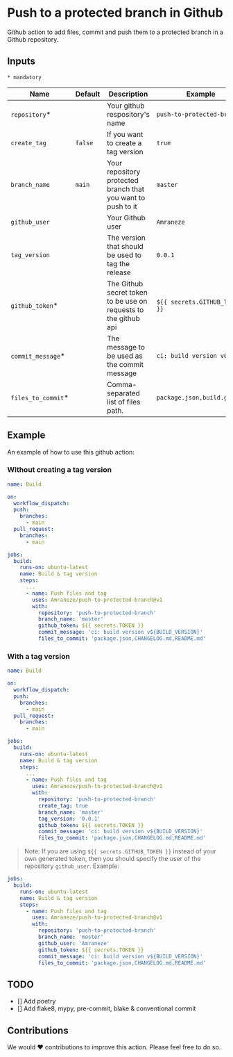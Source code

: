 # Push to a protected branch in Github

Github action to add files, commit and push them to a protected branch in a Github repository.

## Inputs

`* mandatory`

| Name | Default | Description | Example |
| ------------- | ------------- | ------------- | ------------- |
| `repository`* | | Your github respository's name | `push-to-protected-branch`
| `create_tag` | `false` | If you want to create a tag version | `true`
| `branch_name` | `main` | Your repository protected branch that you want to push to it | `master`
| `github_user` | | Your Github user | `Amraneze`
| `tag_version` | | The version that should be used to tag the release | `0.0.1`
| `github_token`* | | The Github secret token to be use on requests to the github api | `${{ secrets.GITHUB_TOKEN }}`
| `commit_message`* | | The message to be used as the commit message | `ci: build version v0.0.1`
| `files_to_commit`* | | Comma-separated list of files path. | `package.json,build.gradle`

## Example

An example of how to use this github action:

### Without creating a tag version

```yaml
name: Build

on:
  workflow_dispatch:
  push:
    branches:
      - main
  pull_request:
    branches: 
      - main

jobs:
  build:
    runs-on: ubuntu-latest
    name: Build & tag version
    steps:
      ...
      - name: Push files and tag
        uses: Amraneze/push-to-protected-branch@v1
        with:
          repository: 'push-to-protected-branch'
          branch_name: 'master'
          github_token: ${{ secrets.TOKEN }}
          commit_message: 'ci: build version v${BUILD_VERSION}'
          files_to_commit: 'package.json,CHANGELOG.md,README.md'

```

### With a tag version

```yaml
name: Build

on:
  workflow_dispatch:
  push:
    branches:
      - main
  pull_request:
    branches: 
      - main

jobs:
  build:
    runs-on: ubuntu-latest
    name: Build & tag version
    steps:
      ...
      - name: Push files and tag
        uses: Amraneze/push-to-protected-branch@v1
        with:
          repository: 'push-to-protected-branch'
          create_tag: true
          branch_name: 'master'
          tag_version: '0.0.1'
          github_token: ${{ secrets.TOKEN }}
          commit_message: 'ci: build version v${BUILD_VERSION}'
          files_to_commit: 'package.json,CHANGELOG.md,README.md'

```

>Note: If you are using `${{ secrets.GITHUB_TOKEN }}` instead of your own generated token, then you should specify the user of the repository `github_user`. Example:

```yaml
jobs:
  build:
    runs-on: ubuntu-latest
    name: Build & tag version
    steps:
      - name: Push files and tag
        uses: Amraneze/push-to-protected-branch@v1
        with:
          repository: 'push-to-protected-branch'
          branch_name: 'master'
          github_user: 'Amraneze'
          github_token: ${{ secrets.TOKEN }}
          commit_message: 'ci: build version v${BUILD_VERSION}'
          files_to_commit: 'package.json,CHANGELOG.md,README.md'

```

## TODO

- [] Add poetry
- [] Add flake8, mypy, pre-commit, blake & conventional commit

## Contributions
We would :heart: contributions to improve this action. Please feel free to do so.